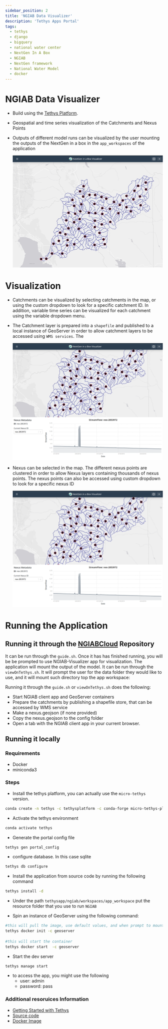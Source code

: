 ```yaml
---
sidebar_position: 2
title: 'NGIAB Data Visualizer'
description: 'Tethys Apps Portal'
tags:
  - tethys
  - django
  - bigquery
  - national water center
  - NextGen In A Box
  - NGIAB
  - NextGen framework
  - National Water Model
  - docker
---
```


# NGIAB Data Visualizer

- Build using the [Tethys Platform](https://www.tethysplatform.org/).
- Geospatial and time series visualization of the Catchments and Nexus Points
- Outputs of different model runs can be visualized by the user mounting the outputs of the NextGen in a box in the `app_workspaces` of the application

  ![first_page](image/index/first_page.png)

# Visualization

- Catchments can be visualized by selecting catchments in the map, or using the custom dropdown to look for a specific catchment ID. In addition, variable time series can be visualized for each catchment using the variable dropdown menu.

- The Catchment layer is prepared into a `shapefile` and published to a local instance of GeoServer in order to allow catchment layers to be accessed using `WMS services`. The

  ![catchments](image/index/catchments.png)

- Nexus can be selected in the map. The different nexus points are clustered in order to allow Nexus layers containing thousands of nexus points. The nexus points can also be accessed using custom dropdown to look for a specific nexus ID

  ![nexus](image/index/nexus.png)

# Running the Application

## Running it through the [NGIABCloud](https://github.com/CIROH-UA/NGIAB-CloudInfra) Repository

It can be run through the `guide.sh`. Once it has has finished running, you will be be prompted to use NGIAB-Visualizer app for visualization. The application will mount the output of the model.
It can be run through the `viewOnTethys.sh`. It will prompt the user for the data folder they would like to use, and it will mount such directory top the app workspace:

Running it through the `guide.sh` or `viewOnTethys.sh` does the following:

- Start NGIAB client app and GeoServer containers
- Prepare the catchments by publishing a shapefile store, that can be accessed by WMS service
- Make a nexus.geojson (if none provided)
- Copy the nexus.geojson to the config folder
- Open a tab with the NGIAB client app in your current browser.

## Running it locally

### Requirements

- Docker
- miniconda3

### Steps

- Install the tethys platform, you can actually use the `micro-tethys` version.

```bash
conda create -n tethys -c tethysplatform -c conda-forge micro-tethys-platform
```

- Activate the tethys environment

```bash
conda activate tethys
```

- Generate the portal config file

```bash
tethys gen portal_config
```

- configure database. In this case sqlite

```bash
tethys db configure
```

- Install the application from source code by running the following command

```bash
tethys install -d
```

- Under the path `tethysapp/ngiab/workspaces/app_workspace` put the resource folder that you use to run `NGIAB`

- Spin an instance of GeoServer using the following command:

```bash
#this will pull the image, use default values, and when prompt to mount data directory, put a valid path
tethys docker init -c geoserver

#this will start the container
tethys docker start  -c geoserver
```

- Start the dev server

```bash
tethys manage start
```

- to access the app, you might use the following
  - user: admin
  - password: pass

### Additional resoruices Information

- [Getting Started with Tethys](https://docs.tethysplatform.org/en/stable/installation.html)
- [Source code](https://github.com/CIROH-UA/ngiab-client)
- [Docker Image](https://hub.docker.com/repository/docker/gioelkin/tethys-ngiab/general)

